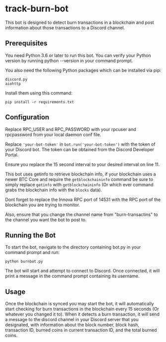 # track-burn-bot

This bot is designed to detect burn transactions in a blockchain and post information about those transactions to a Discord channel.

## Prerequisites

You need Python 3.6 or later to run this bot. You can verify your Python version by running python --version in your command prompt.

You also need the following Python packages which can be installed via pip:

    discord.py
    aiohttp

Install them using this command:

```pip install -r requirements.txt```

## Configuration

Replace RPC_USER and RPC_PASSWORD with your rpcuser and rpcpassword from your local daemon conf file.

Replace `'your-bot-token'` in `bot.run('your-bot-token')` with the token of your Discord bot. The token can be obtained from the Discord Developer Portal.

Ensure you replace the 15 second interval to your desired interval on line 11.

This bot uses getinfo to retrieve blockchain info, if your blockchain uses a newer BTC Core and require the `getblockchaininfo` command be sure to simply replace `getinfo` with `getblockchaininfo` (Or which ever command grabs the blockchain info with the `blocks` data).

Dont forget to replace the Innova RPC port of 14531 with the RPC port of the blockchain you are trying to monitor.

Also, ensure that you change the channel name from "burn-transactins" to the channel you want the bot to post to.

## Running the Bot

To start the bot, navigate to the directory containing bot.py in your command prompt and run:

```python burnbot.py```

The bot will start and attempt to connect to Discord. Once connected, it will print a message in the command prompt containing its username.

## Usage

Once the blockchain is synced you may start the bot, it will automatically start checking for burn transactions in the blockchain every 15 seconds (Or whatever you changed it to). When it detects a burn transaction, it will send a message to the discord channel in your Discord server that you designated, with information about the block number, block hash, transaction ID, burned coins in current transaction ID, and the total burned coins.